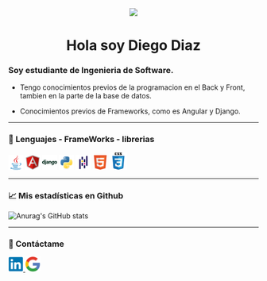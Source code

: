 <div align="center">
  <img src="https://media.giphy.com/media/kdiLau77NE9Z8vxGSO/giphy.gif" width="200">
  <h1>Hola soy Diego Diaz</h1>
</div>

### Soy estudiante de Ingenieria de Software.

- Tengo conocimientos previos de la programacion en el Back y Front, tambien en la parte de la base de datos.

- Conocimientos previos de Frameworks, como es Angular y Django.
   
---

### 🔨 Lenguajes - FrameWorks - librerias
<div>
  <img src="https://github.com/devicons/devicon/blob/master/icons/java/java-original.svg" title="HTML5" alt="HTML" width="30" height="30">
  <img src="https://github.com/devicons/devicon/blob/master/icons/angularjs/angularjs-original.svg" title="HTML5" alt="HTML" width="30" height="30">
  <img src="https://github.com/devicons/devicon/blob/master/icons/django/django-plain-wordmark.svg" title="HTML5" alt="HTML" width="30" height="30">
  <img src="https://github.com/devicons/devicon/blob/master/icons/python/python-original.svg" title="HTML5" alt="HTML" width="30" height="30">
  <img src="https://github.com/devicons/devicon/blob/master/icons/pandas/pandas-original.svg" title="HTML5" alt="HTML" width="30" height="30">
  <img src="https://github.com/devicons/devicon/blob/master/icons/html5/html5-original.svg" title="HTML5" alt="HTML" width="30" height="30">
  <img src="https://github.com/devicons/devicon/blob/master/icons/css3/css3-original-wordmark.svg" title="HTML5" alt="HTML" width="35" height="35">
</div>
   
---
   
### 📈 Mis estadísticas en Github
   
![Anurag's GitHub stats](https://github-readme-stats.vercel.app/api?username=SukeUchiha&show_icons=true&theme=radical)


---
  
### 📱 Contáctame

<div align="left"> 
  <a href="https://www.linkedin.com/in/diego-díaz/" target="_blank">
    <img src="https://github.com/devicons/devicon/blob/master/icons/linkedin/linkedin-original.svg" alt="LinkedIn" width="30" height="30">
  </a>
  <a href="mailto:diegoalejandrodiazramos@gmail.com">
    <img src="https://github.com/devicons/devicon/blob/master/icons/google/google-original.svg" alt="Correo electrónico" width="30" height="30">
  </a>
</div>
